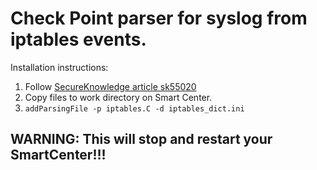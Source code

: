 # Check Point parser for syslog from iptables events.

Installation instructions:
 1. Follow [SecureKnowledge article sk55020](https://supportcenter.checkpoint.com/supportcenter/portal?eventSubmit_doGoviewsolutiondetails=&solutionid=sk55020)
 2. Copy files to work directory on Smart Center.
 3. `addParsingFile -p iptables.C -d iptables_dict.ini`

 ## WARNING: This will stop and restart your SmartCenter!!!
 
